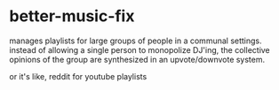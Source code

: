 
better-music-fix
================

manages playlists for large groups of people in a communal settings. instead of allowing a single person to monopolize DJ'ing, the collective opinions of the group are synthesized in an upvote/downvote system. 

or it's like, reddit for youtube playlists

